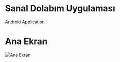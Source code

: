 # Sanal Dolabım Uygulaması
Android Application
# Ana Ekran
![Ana Ekran](https://github.com/sermed469/SanalDolabimUygulamasi/assets/59250052/91e31144-26d7-4e85-903e-8f02ca9e9d06)
